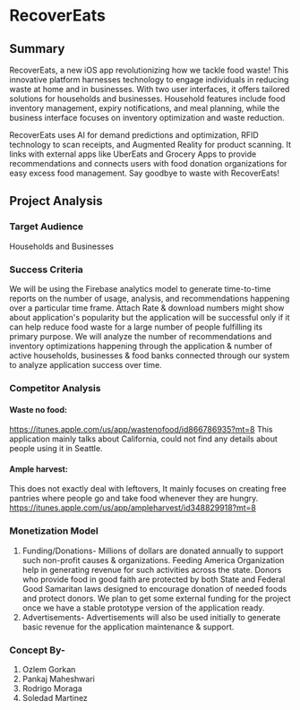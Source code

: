 # RecoverEats
## Summary
RecoverEats, a new iOS app revolutionizing how we tackle food waste! This innovative platform harnesses technology to engage individuals in reducing waste at home and in businesses. With two user interfaces, it offers tailored solutions for households and businesses. Household features include food inventory management, expiry notifications, and meal planning, while the business interface focuses on inventory optimization and waste reduction.

RecoverEats uses AI for demand predictions and optimization, RFID technology to scan receipts, and Augmented Reality for product scanning. It links with external apps like UberEats and Grocery Apps to provide recommendations and connects users with food donation organizations for easy excess food management. Say goodbye to waste with RecoverEats!

## Project Analysis
### Target Audience
Households and Businesses
### Success Criteria
We will be using the Firebase analytics model to generate time-to-time reports on the number of usage, analysis, and recommendations happening over a particular time frame. Attach Rate & download numbers might show about application's popularity but the application will be successful only if it can help reduce food waste for a large number of people fulfilling its primary purpose. We will analyze the number of recommendations and inventory optimizations happening through the application & number of active households, businesses & food banks connected through our system to analyze application success over time.
### Competitor Analysis
#### Waste no food:
https://itunes.apple.com/us/app/wastenofood/id866786935?mt=8
This application mainly talks about California, could not find any details about people using it in Seattle.
#### Ample harvest:
This does not exactly deal with leftovers, It mainly focuses on creating free pantries where people go and take food whenever they are hungry.
https://itunes.apple.com/us/app/ampleharvest/id348829918?mt=8
### Monetization Model
1. Funding/Donations- Millions of dollars are donated annually to support such non-profit causes & organizations. Feeding America Organization help in generating revenue for such activities across the state. Donors who provide food in good faith are protected by both State and Federal Good Samaritan laws designed to encourage donation of needed foods and protect donors. We plan to get some external funding for the project once we have a stable prototype version of the application ready.
2. Advertisements- Advertisements will also be used initially to generate basic revenue for the application maintenance & support.

### Concept By-
1. Ozlem Gorkan
2. Pankaj Maheshwari
3. Rodrigo Moraga
4. Soledad Martinez
